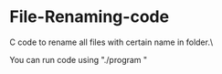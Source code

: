 # File-Renaming-code
C code to rename all files with certain name in folder.\

You can run code using "./program <folderPath> <oldName> <newName>"
